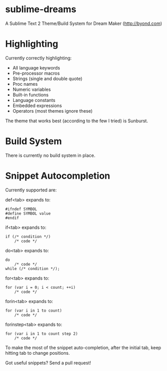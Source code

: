 sublime-dreams
==============

A Sublime Text 2 Theme/Build System for Dream Maker (http://byond.com)

Highlighting
============
Currently correctly highlighting:
* All language keywords
* Pre-processor macros
* Strings (single and double quote)
* Proc names
* Numeric variables
* Built-in functions
* Language constants
* Embedded expressions
* Operators (most themes ignore these)

The theme that works best (according to the few I tried) is Sunburst.

Build System
============
There is currently no build system in place.

Snippet Autocompletion
======================

Currently supported are:

def\<tab> 
expands to:

```
#ifndef SYMBOL
#define SYMBOL value
#endif
```

if\<tab>
expands to:
```
if (/* condition */)
	/* code */
```

do\<tab>
expands to:
```
do
	/* code */
while (/* condition */);
```

for\<tab>
expands to:
```
for (var i = 0; i < count; ++i)
	/* code */
```

forin\<tab>
expands to:
```
for (var i in 1 to count)
	/* code */
```

forinstep\<tab>
expands to:
```
for (var i in 1 to count step 2)
	/* code */
```

To make the most of the snippet auto-completion, after the initial tab, keep hitting tab to change positions.

Got useful snippets? Send a pull request!